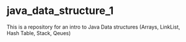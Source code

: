 # java_data_structure_1
This is a repository for an intro to Java Data structures (Arrays, LinkList, Hash Table, Stack, Qeues)
